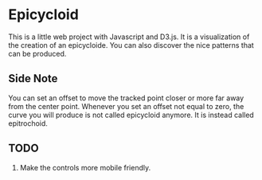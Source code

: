 # Epicycloid

This is a little web project with Javascript and D3.js. It is a visualization of the creation of an epicycloide. You can also discover the nice patterns that can be produced.

## Side Note
You can set an offset to move the tracked point closer or more far away from the center point. Whenever you set an offset not equal to zero, the curve you will produce is not called epicycloid anymore. It is instead called epitrochoid.

## TODO

1. Make the controls more mobile friendly.
